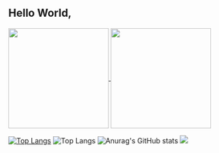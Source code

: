 ## Hello World, 

<a href="https://github.com/anuraghazra/github-readme-stats">
  <img height=200 align="center" src="https://github-readme-stats.vercel.app/api?username=anuraghazra" />
</a>
<a href="https://github.com/anuraghazra/convoychat">
  <img height=200 align="center" src="https://github-readme-stats.vercel.app/api/top-langs?username=anuraghazra&layout=compact&langs_count=8&card_width=320" />
</a>

[![Top Langs](https://github-readme-stats.vercel.app/api/top-langs/?username=BrennoGomesAraujo)](https://github.com/BrennoGomesAraujo/github-readme-stats)
![Top Langs](https://github-readme-stats.vercel.app/api/top-langs/?username=BrennoGomesAraujo&hide_progress=true)
![Anurag's GitHub stats](https://github-readme-stats.vercel.app/api?username=BrennoGomesAraujo&show_icons=true&theme=dracula)
<picture>
  <source
    srcset="https://github-readme-stats.vercel.app/api?username=anuraghazra&show_icons=true&theme=dark"
    media="(prefers-color-scheme: dark)"
  />
  <source
    srcset="https://github-readme-stats.vercel.app/api?username=anuraghazra&show_icons=true"
    media="(prefers-color-scheme: light), (prefers-color-scheme: no-preference)"
  />
  <img src="https://github-readme-stats.vercel.app/api?username=anuraghazra&show_icons=true" />
</picture>

